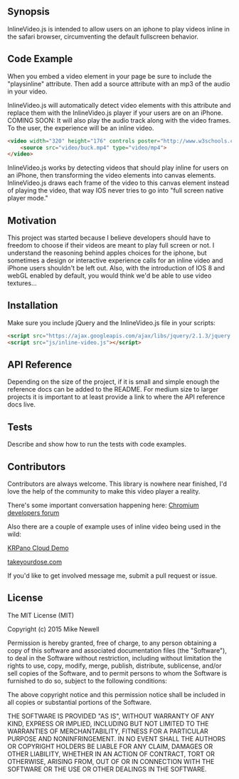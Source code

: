 ## Synopsis

InlineVideo.js is intended to allow users on an iphone to play videos inline in the safari browser, circumventing the default fullscreen behavior.

## Code Example

When you embed a video element in your page be sure to include the "playsinline" attribute. Then add a source attribute with an mp3 of the audio in your video.

InlineVideo.js will automatically detect video elements with this attribute and replace them with the InlineVideo.js player if your users are on an iPhone. COMING SOON: It will also play the audio track along with the video frames. To the user, the experience will be an inline video.

```html
<video width="320" height="176" controls poster="http://www.w3schools.com/images/w3html5.gif" playsinline webkit-playsinline>
    <source src="video/buck.mp4" type="video/mp4">
</video>
```

InlineVideo.js works by detecting videos that should play inline for users on an iPhone, then transforming the video elements into canvas elements. InlineVideo.js draws each frame of the video to this canvas element instead of playing the video, that way IOS never tries to go into "full screen native player mode."

## Motivation

This project was started because I believe developers should have to freedom to choose if their videos are meant to play full screen or not. I understand the reasoning behind apples choices for the iphone, but sometimes a design or interactive experience calls for an inline video and iPhone users shouldn't be left out. Also, with the introduction of IOS 8 and webGL enabled by default, you would think we'd be able to use video textures...

## Installation

Make sure you include jQuery and the InlineVideo.js file in your scripts:

```html
<script src="https://ajax.googleapis.com/ajax/libs/jquery/2.1.3/jquery.min.js"></script>
<script src="js/inline-video.js"></script>
```

## API Reference

Depending on the size of the project, if it is small and simple enough the reference docs can be added to the README. For medium size to larger projects it is important to at least provide a link to where the API reference docs live.

## Tests

Describe and show how to run the tests with code examples.

## Contributors

Contributors are always welcome. This library is nowhere near finished, I'd love the help of the community to make this video player a reality.

There's some important conversation happening here: [Chromium developers forum](https://code.google.com/p/chromium/issues/detail?id=395206)

Also there are a couple of example uses of inline video being used in the wild:

[KRPano Cloud Demo](http://krpano.com/krpanocloud/video/airpano/index.html)

[takeyourdose.com](http://www.takeyourdose.com/en)

If you'd like to get involved message me, submit a pull request or issue.

## License

The MIT License (MIT)

Copyright (c) 2015 Mike Newell

Permission is hereby granted, free of charge, to any person obtaining a copy of this software and associated documentation files (the "Software"), to deal in the Software without restriction, including without limitation the rights to use, copy, modify, merge, publish, distribute, sublicense, and/or sell copies of the Software, and to permit persons to whom the Software is furnished to do so, subject to the following conditions:

The above copyright notice and this permission notice shall be included in all copies or substantial portions of the Software.

THE SOFTWARE IS PROVIDED "AS IS", WITHOUT WARRANTY OF ANY KIND, EXPRESS OR IMPLIED, INCLUDING BUT NOT LIMITED TO THE WARRANTIES OF MERCHANTABILITY, FITNESS FOR A PARTICULAR PURPOSE AND NONINFRINGEMENT. IN NO EVENT SHALL THE AUTHORS OR COPYRIGHT HOLDERS BE LIABLE FOR ANY CLAIM, DAMAGES OR OTHER LIABILITY, WHETHER IN AN ACTION OF CONTRACT, TORT OR OTHERWISE, ARISING FROM, OUT OF OR IN CONNECTION WITH THE SOFTWARE OR THE USE OR OTHER DEALINGS IN THE SOFTWARE.